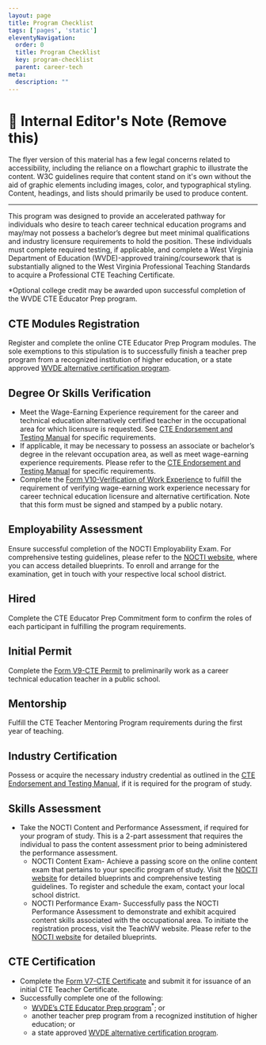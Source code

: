 ```yaml
---
layout: page
title: Program Checklist
tags: ['pages', 'static']
eleventyNavigation:
  order: 0
  title: Program Checklist
  key: program-checklist
  parent: career-tech
meta:
  description: ""
---
```


# 🚨 Internal Editor's Note (Remove this)

The flyer version of this material has a few legal concerns related to accessibility, including the reliance on a flowchart graphic to illustrate the content. W3C guidelines require that content stand on it's own without the aid of graphic elements including images, color, and typographical styling. Content, headings, and lists should primarily be used to produce content.

---

This program was designed to provide an accelerated pathway for individuals who desire to teach career technical education programs
and may/may not possess a bachelor’s degree but meet minimal qualifications and industry licensure requirements to hold the
position. These individuals must complete required testing, if applicable, and complete a West Virginia Department of Education
(WVDE)-approved training/coursework that is substantially aligned to the West Virginia Professional Teaching Standards to acquire a
Professional CTE Teaching Certificate.

*Optional college credit may be awarded upon successful completion of the WVDE CTE Educator Prep program.

## CTE Modules Registration
Register and complete the online CTE Educator Prep Program modules. The sole exemptions to this stipulation is to successfully
finish a teacher prep program from a recognized institution of higher education, or a state approved [WVDE alternative certification program](https://wvde.us/educator-development-and-support/preparation/state-approved-programs/#tab-8a15ab4d449cd2b82bb).

## Degree Or Skills Verification

- Meet the Wage-Earning Experience requirement for the career and technical education alternatively certified teacher in the occupational area for which licensure is requested. See [CTE Endorsement and Testing Manual](https://wvde.us/certification/certification-info/#fusion-tab-cteendorsementsandtestingmanual) for specific requirements.
- If applicable, it may be necessary to possess an associate or bachelor’s degree in the relevant occupation area, as well as meet wage-earning experience requirements. Please refer to the [CTE Endorsement and Testing Manual](https://wvde.us/certification/certification-info/#fusion-tab-cteendorsementsandtestingmanual) for specific requirements.
- Complete the [Form V10-Verification of Work Experience](https://wvde.us/certification/certification-info/application-forms/) to fulfill the requirement of verifying wage-earning work experience necessary for career technical education licensure and alternative certification. Note that this form must be signed and stamped by a public notary.

## Employability Assessment

Ensure successful completion of the NOCTI Employability Exam. For comprehensive testing guidelines, please refer to the [NOCTI website](https://www.nocti.org/credentials/blueprints/?_sft_nocti_blueprints_category=teacher#blue-print-index), where you can access detailed blueprints. To enroll and arrange for the examination, get in touch with your respective local school district.

## Hired

Complete the CTE Educator Prep Commitment form to confirm the roles of each participant in fulfilling the program requirements.

## Initial Permit

Complete the [Form V9-CTE Permit](https://wvde.us/certification/certification-info/application-forms/) to preliminarily work as a career technical education teacher in a public school.

## Mentorship

Fulfill the CTE Teacher Mentoring Program requirements during the first year of teaching.

## Industry Certification

Possess or acquire the necessary industry credential as outlined in the [CTE Endorsement and Testing Manual](https://wvde.us/certification/certification-info/#fusion-tab-cteendorsementsandtestingmanual), if it is required for
the program of study.

## Skills Assessment

- Take the NOCTI Content and Performance Assessment, if required for your program of study. This is a 2-part assessment that requires the individual to pass the content assessment prior to being administered the performance assessment.
  - NOCTI Content Exam- Achieve a passing score on the online content exam that pertains to your specific program of study. Visit the [NOCTI website](https://www.nocti.org/credentials/blueprints/?_sft_nocti_blueprints_category=teacher#blue-print-index) for detailed blueprints and comprehensive testing guidelines. To register and schedule the exam, contact your local school district.
  - NOCTI Performance Exam- Successfully pass the NOCTI Performance Assessment to demonstrate and exhibit acquired content skills associated with the occupational area. To initiate the registration process, visit the TeachWV website. Please refer to the [NOCTI website](https://www.nocti.org/credentials/blueprints/?_sft_nocti_blueprints_category=teacher#blue-print-index) for detailed blueprints.

## CTE Certification

- Complete the [Form V7-CTE Certificate](https://wvde.us/certification/certification-info/application-forms/) and submit it for issuance of an initial CTE Teacher Certificate.
- Successfully complete one of the following:
  - [WVDE’s CTE Educator Prep program](https://wvde.us/certification/certification-info/application-forms/)<sup>*</sup>; or
  - another teacher prep program from a recognized institution of higher education; or
  - a state approved [WVDE alternative certification program](https://wvde.us/educator-development-and-support/preparation/state-approved-programs/#tab-8a15ab4d449cd2b82bb).